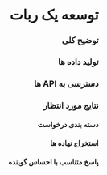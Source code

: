 <div dir="rtl" align='right'>

# توسعه یک ربات 
### توضیح کلی
### تولید داده ها
### دسترسی به API ها
### نتایج مورد انتظار
#### دسته بندی درخواست
#### استخراج نهاده ها
#### پاسخ متناسب با احساس گوینده

